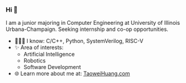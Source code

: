 ### Hi 👋

I am a junior majoring in Computer Engineering at University of Illinois Urbana-Champaign. Seeking internship and co-op opportunities.

- 🧑🏻‍💻 I know: C/C++, Python, SystemVerilog, RISC-V
- ✨ Area of interests:
  - Artificial Intelligence
  - Robotics
  - Software Development
- 🌐 Learn more about me at: <a href="https://www.taoweihuang.com" target="_blank">TaoweiHuang.com</a>
